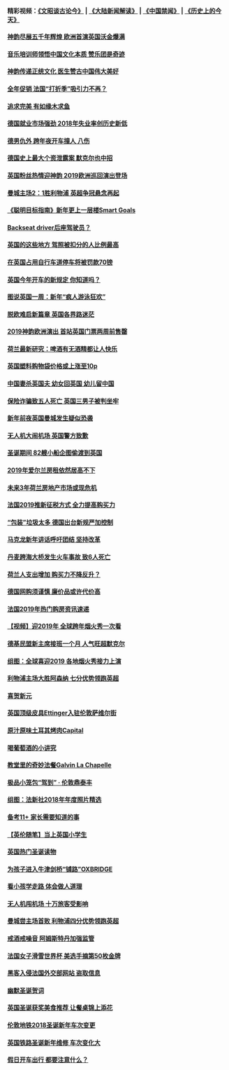 #### 精彩视频：[《文昭谈古论今》](https://github.com/gfw-breaker/wenzhao/blob/master/README.md?t=01090631) | [《大陆新闻解读》](https://github.com/gfw-breaker/ntdtv-comedy/blob/master/README.md?t=01090631) | [《中国禁闻》](https://github.com/gfw-breaker/ntdtv-news/blob/master/README.md?t=01090631) | [《历史上的今天》](https://github.com/gfw-breaker/today-in-history/blob/master/README.md?t=01090631) 

#### [神韵尽展五千年辉煌 欧洲首演英国沃金爆满](../pages/nsc974/n10962683.md?t=01090631) 

#### [音乐培训师领悟中国文化本质 赞乐团是奇迹](../pages/nsc974/n10962443.md?t=01090631) 

#### [神韵传递正统文化 医生赞古中国伟大美好](../pages/nsc974/n10962397.md?t=01090631) 

#### [全年促销 法国“打折季”吸引力不再？](../pages/nsc974/n10961553.md?t=01090631) 

#### [追求完美 有如缘木求鱼](../pages/nsc974/n10962255.md?t=01090631) 

#### [德国就业市场强劲 2018年失业率创历史新低](../pages/nsc974/n10961491.md?t=01090631) 

#### [德男仇外 跨年夜开车撞人 八伤](../pages/nsc974/n10961367.md?t=01090631) 

#### [德国史上最大个资泄露案 默克尔也中招](../pages/nsc974/n10960100.md?t=01090631) 

#### [英国粉丝热情迎神韵 2019欧洲巡回演出登场](../pages/nsc974/n10958683.md?t=01090631) 

#### [曼城主场2：1胜利物浦 英超争冠悬念再起](../pages/nsc974/n10954843.md?t=01090631) 

#### [《聪明目标指南》新年更上一层楼Smart Goals](../pages/nsc974/n10954583.md?t=01090631) 

#### [Backseat driver后座驾驶员？](../pages/nsc974/n10954192.md?t=01090631) 

#### [英国的这些地方 驾照被扣分的人比例最高](../pages/nsc974/n10954152.md?t=01090631) 

#### [在英国占用自行车道停车将被罚款70镑](../pages/nsc974/n10954142.md?t=01090631) 

#### [英国今年开车的新规定 你知道吗？](../pages/nsc974/n10953267.md?t=01090631) 

#### [图说英国一周：新年“疯人游泳狂欢”](../pages/nsc974/n10953234.md?t=01090631) 

#### [脱欧难启新篇章 英国各界路迷茫](../pages/nsc974/n10951727.md?t=01090631) 

#### [2019神韵欧洲演出 首站英国门票两周前售罄](../pages/nsc974/n10951678.md?t=01090631) 

#### [荷兰最新研究：啤酒有无酒精都让人快乐](../pages/nsc974/n10950834.md?t=01090631) 

#### [英国塑料购物袋价格或上涨至10p](../pages/nsc974/n10951770.md?t=01090631) 

#### [中国妻杀英国夫 幼女回英国 幼儿留中国](../pages/nsc974/n10951754.md?t=01090631) 

#### [保险诈骗致五人死亡 英国三男子被判坐牢](../pages/nsc974/n10951747.md?t=01090631) 

#### [新年前夜英国曼城发生疑似恐袭](../pages/nsc974/n10951741.md?t=01090631) 

#### [无人机大闹机场 英国警方致歉](../pages/nsc974/n10951733.md?t=01090631) 

#### [圣诞期间 82艘小船企图偷渡到英国](../pages/nsc974/n10951711.md?t=01090631) 

#### [2019年爱尔兰房租依然居高不下](../pages/nsc974/n10950906.md?t=01090631) 

#### [未来3年荷兰房地产市场或现危机](../pages/nsc974/n10950888.md?t=01090631) 

#### [法国2019推新征税方式 全力提高购买力](../pages/nsc974/n10946987.md?t=01090631) 

#### [“包装”垃圾太多 德国出台新规严加控制](../pages/nsc974/n10948358.md?t=01090631) 

#### [马克龙新年讲话呼吁团结 坚持改革](../pages/nsc974/n10947012.md?t=01090631) 

#### [丹麦跨海大桥发生火车事故 致6人死亡](../pages/nsc974/n10948353.md?t=01090631) 

#### [荷兰人支出增加 购买力不降反升？](../pages/nsc974/n10948390.md?t=01090631) 

#### [德国网购须谨慎 廉价品或许代价高](../pages/nsc974/n10948233.md?t=01090631) 

#### [法国2019年热门购房资讯速递](../pages/nsc974/n10947033.md?t=01090631) 

#### [【视频】迎2019年 全球跨年烟火秀一次看](../pages/nsc974/n10946627.md?t=01090631) 

#### [德基民盟新主席接班一个月 人气旺超默克尔](../pages/nsc974/n10946634.md?t=01090631) 

#### [组图：全球喜迎2019 各地烟火秀接力上演](../pages/nsc974/n10945584.md?t=01090631) 

#### [利物浦主场大胜阿森纳 七分优势领跑英超](../pages/nsc974/n10945421.md?t=01090631) 

#### [喜贺新元](../pages/nsc974/n10936605.md?t=01090631) 

#### [英国顶级皮具Ettinger入驻伦敦萨维尔街](../pages/nsc974/n10936595.md?t=01090631) 

#### [原汁原味土耳其烤肉Capital](../pages/nsc974/n10936573.md?t=01090631) 

#### [喝葡萄酒的小讲究](../pages/nsc974/n10936535.md?t=01090631) 

#### [教堂里的奇妙法餐Galvin La Chapelle](../pages/nsc974/n10935913.md?t=01090631) 

#### [极品小笼包“驾到” · 伦敦鼎泰丰](../pages/nsc974/n10935791.md?t=01090631) 

#### [组图：法新社2018年年度照片精选](../pages/nsc974/n10935213.md?t=01090631) 

#### [备考11+ 家长需要知道的事](../pages/nsc974/n10934312.md?t=01090631) 

#### [【英伦随笔】当上英国小学生](../pages/nsc974/n10934305.md?t=01090631) 

#### [英国热门圣诞读物](../pages/nsc974/n10934285.md?t=01090631) 

#### [为孩子进入牛津剑桥“铺路”OXBRIDGE](../pages/nsc974/n10934233.md?t=01090631) 

#### [看小孩学走路 体会做人道理](../pages/nsc974/n10934169.md?t=01090631) 

#### [无人机闯机场  十万旅客受影响](../pages/nsc974/n10934028.md?t=01090631) 

#### [曼城尝主场首败 利物浦四分优势领跑英超](../pages/nsc974/n10932818.md?t=01090631) 

#### [戒酒戒噪音 阿姆斯特丹加强监管](../pages/nsc974/n10928070.md?t=01090631) 

#### [法国女子滑雪世界杯 美选手摘第50枚金牌](../pages/nsc974/n10927351.md?t=01090631) 

#### [黑客入侵法国外交部网站 盗取信息](../pages/nsc974/n10927269.md?t=01090631) 

#### [幽默圣诞贺词](../pages/nsc974/n10926672.md?t=01090631) 

#### [英国圣诞获奖美食推荐 让餐桌锦上添花](../pages/nsc974/n10926641.md?t=01090631) 

#### [伦敦地铁2018圣诞新年车次变更](../pages/nsc974/n10926629.md?t=01090631) 

#### [英国铁路圣诞新年维修 车次变化大](../pages/nsc974/n10926618.md?t=01090631) 

#### [假日开车出行 都要注意什么？](../pages/nsc974/n10926610.md?t=01090631) 

